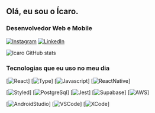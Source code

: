 ## Olá, eu sou o Ícaro.

### Desenvolvedor Web e Mobile

[![Instagram](https://img.shields.io/badge/Instagram-E4405F?style=for-the-badge&logo=instagram&logoColor=white)](https://www.instagram.com/icarowuandson/)
[![LinkedIn](https://img.shields.io/badge/LinkedIn-0077B5?style=for-the-badge&logo=linkedin&logoColor=white)](https://www.linkedin.com/in/icaro-wuandson-2476b6235/)


![Icaro GitHub stats](https://github-readme-stats.vercel.app/api?username=icarowuandson&show_icons=true&theme=radical)

### Tecnologias que eu uso no meu dia

[![React](https://img.shields.io/badge/React-20232A?style=for-the-badge&logo=react&logoColor=61DAFB)]
[![Type](https://img.shields.io/badge/TypeScript-007ACC?style=for-the-badge&logo=typescript&logoColor=white)]
[![Javascript](https://img.shields.io/badge/JavaScript-323330?style=for-the-badge&logo=javascript&logoColor=F7DF1E)]
[![ReactNative](https://img.shields.io/badge/React_Native-20232A?style=for-the-badge&logo=react&logoColor=61DAFB)]

[![Styled](https://img.shields.io/badge/styled--components-DB7093?style=for-the-badge&logo=styled-components&logoColor=white)]
[![PostgreSql](https://img.shields.io/badge/PostgreSQL-316192?style=for-the-badge&logo=postgresql&logoColor=white)]
[![Jest](https://img.shields.io/badge/Jest-323330?style=for-the-badge&logo=Jest&logoColor=white)]
[![Supabase](https://img.shields.io/badge/Supabase-181818?style=for-the-badge&logo=supabase&logoColor=white)]
[![AWS](https://img.shields.io/badge/Amazon_AWS-232F3E?style=for-the-badge&logo=amazon-aws&logoColor=white)]

[![AndroidStudio](https://img.shields.io/badge/Android_Studio-3DDC84?style=for-the-badge&logo=android-studio&logoColor=white)]
[![VSCode](https://img.shields.io/badge/Visual_Studio_Code-0078D4?style=for-the-badge&logo=visual%20studio%20code&logoColor=white)]
[![XCode](https://img.shields.io/badge/Xcode-007ACC?style=for-the-badge&logo=Xcode&logoColor=white)]
